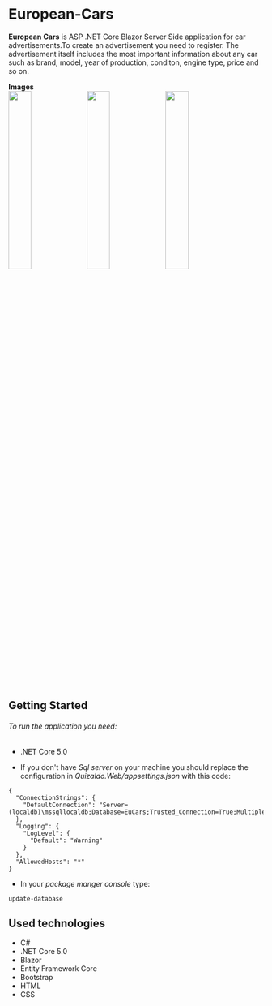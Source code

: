 # European-Cars
**European Cars** is ASP .NET Core Blazor Server Side application for car advertisements.To create an advertisement you need to register. The advertisement itself includes the most important information about any car such as brand, model, year of production, conditon, engine type, price and so on.

**Images**  </br>
<img src="https://i.postimg.cc/NMF5KPwM/Screenshot-3.png" width="30%"></img> <img src="https://i.postimg.cc/bJ5dkHzR/Screenshot-4.png" width="30%"></img> <img src="https://i.postimg.cc/3NDNB4NQ/Screenshot-5.png" width="30%"></img>

## Getting Started

###### To run the application you need:
- .NET Core 5.0 

- If you don't have *Sql server* on your machine you should replace the configuration in *Quizaldo.Web/appsettings.json* with this code:
```
{
  "ConnectionStrings": {
    "DefaultConnection": "Server=(localdb)\mssqllocaldb;Database=EuCars;Trusted_Connection=True;MultipleActiveResultSets=true"
  },
  "Logging": {
    "LogLevel": {
      "Default": "Warning"
    }
  },
  "AllowedHosts": "*"
}
```
- In your *package manger console* type: 

```
update-database
```

## Used technologies
- C#
- .NET Core 5.0
- Blazor
- Entity Framework Core
- Bootstrap
- HTML
- CSS
